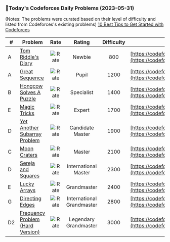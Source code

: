 ### 🌟Today's Codeforces Daily Problems (2023-05-31)
(Notes: The problems were curated based on their level of difficulty and listed from Codeforces's existing problems)
[10 Best Tips to Get Started with Codeforces](https://github.com/ika9810/Codeforces-Daily-Problems/blob/main/10%20Best%20Tips%20to%20Get%20Started%20with%20Codeforces.md)

| # | Problem | Rate| Rating | Difficulty | Contest |
|---| ----- | :--------: | :----------: | :----------: | ---------- |
|A|[Tom Riddle's Diary](https://codeforces.com/contest/855/problem/A)|![Rate](https://img.shields.io/badge/Newbie-800-lightgrey)|Newbie|800|[https://codeforces.com/contest/855](https://codeforces.com/contest/855)|
|A|[Great Sequence](https://codeforces.com/contest/1641/problem/A)|![Rate](https://img.shields.io/badge/Pupil-1200-brightgreen)|Pupil|1200|[https://codeforces.com/contest/1641](https://codeforces.com/contest/1641)|
|B|[Hongcow Solves A Puzzle](https://codeforces.com/contest/745/problem/B)|![Rate](https://img.shields.io/badge/Specialist-1400-9cf)|Specialist|1400|[https://codeforces.com/contest/745](https://codeforces.com/contest/745)|
|E|[Magic Tricks](https://codeforces.com/contest/1346/problem/E)|![Rate](https://img.shields.io/badge/Expert-1700-blue)|Expert|1700|[https://codeforces.com/contest/1346](https://codeforces.com/contest/1346)|
|D|[Yet Another Subarray Problem](https://codeforces.com/contest/1197/problem/D)|![Rate](https://img.shields.io/badge/Candidate%20Master-1900-blueviolet)|Candidate Master|1900|[https://codeforces.com/contest/1197](https://codeforces.com/contest/1197)|
|C|[Moon Craters](https://codeforces.com/contest/39/problem/C)|![Rate](https://img.shields.io/badge/Master-2100-orange)|Master|2100|[https://codeforces.com/contest/39](https://codeforces.com/contest/39)|
|D|[Sereja and Squares](https://codeforces.com/contest/425/problem/D)|![Rate](https://img.shields.io/badge/International%20Master-2300-orange)|International Master|2300|[https://codeforces.com/contest/425](https://codeforces.com/contest/425)|
|E|[Lucky Arrays](https://codeforces.com/contest/256/problem/E)|![Rate](https://img.shields.io/badge/Grandmaster-2400-red)|Grandmaster|2400|[https://codeforces.com/contest/256](https://codeforces.com/contest/256)|
|G|[Directing Edges](https://codeforces.com/contest/1389/problem/G)|![Rate](https://img.shields.io/badge/International%20Grandmaster-2800-red)|International Grandmaster|2800|[https://codeforces.com/contest/1389](https://codeforces.com/contest/1389)|
|D2|[Frequency Problem (Hard Version)](https://codeforces.com/contest/1446/problem/D2)|![Rate](https://img.shields.io/badge/Legendary%20Grandmaster-3000-red)|Legendary Grandmaster|3000|[https://codeforces.com/contest/1446](https://codeforces.com/contest/1446)|
